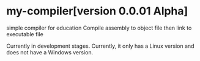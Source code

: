 # my-compiler[version 0.0.01 Alpha]

simple compiler for education
Compile assembly to object file then link to executable file

Currently in development stages.
Currently, it only has a Linux version and does not have a Windows version.
